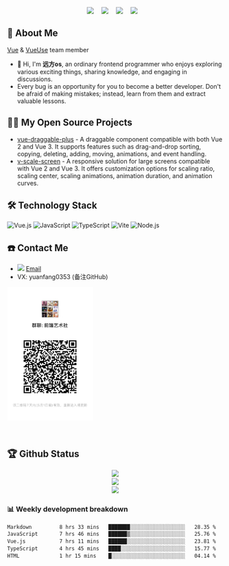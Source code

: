 <div align="center">
  <a href="https://www.douyin.com/user/MS4wLjABAAAAGUvGqSgUb8n2mLUU9SOa5wmdZy-Sj5_FUt-DK5Iu6PpxO1QgrJ1_vXy6ikzz_Q4h"><img src="https://img.shields.io/badge/%E8%BF%9C%E6%96%B9os-%E6%8A%96%E9%9F%B3-ff69b4"></a>&emsp;
  <a href="https://space.bilibili.com/423876881"><img src="https://img.shields.io/badge/bilibili-B%E7%AB%99-ff69b4"></a>&emsp;
  <a href="https://twitter.com/pan_teng78220"><img src="https://img.shields.io/badge/twitter-%E6%8E%A8%E7%89%B9-blue"></a>&emsp;
  <a href="https://juejin.cn/user/1451011081247560"><img src="https://img.shields.io/badge/juejin-%E6%8E%98%E9%87%91-blue"></a>&emsp;
 </div>

## 🤺 About Me

[Vue](https://github.com/vuejs) & [VueUse](https://github.com/vueuse) team member

- 👋 Hi, I'm **远方os**, an ordinary frontend programmer who enjoys exploring various exciting things, sharing knowledge, and engaging in discussions. 
- Every bug is an opportunity for you to become a better developer. Don't be afraid of making mistakes; instead, learn from them and extract valuable lessons.

## 🤾‍♂️ My Open Source Projects

- [vue-draggable-plus](https://github.com/Alfred-Skyblue/vue-draggable-plus) - A draggable component compatible with both Vue 2 and Vue 3. It supports features such as drag-and-drop sorting, copying, deleting, adding, moving, animations, and event handling.
- [v-scale-screen](https://github.com/Alfred-Skyblue/v-scale-screen) - A responsive solution for large screens compatible with Vue 2 and Vue 3. It offers customization options for scaling ratio, scaling center, scaling animations, animation duration, and animation curves.

## 🛠 Technology Stack

![Vue.js](https://img.shields.io/badge/Vue.js-4FC08D?logo=vuedotjs&logoColor=fff&style=flat)
![JavaScript](https://img.shields.io/badge/JavaScript-092E20?logo=javascript&logoColor=fff&style=flat)
![TypeScript](https://img.shields.io/badge/TypeScript-F7DF1E?logo=typescript&logoColor=000&style=flat)
![Vite](https://img.shields.io/badge/Vite-4FC08D?logo=vite&logoColor=fff&style=flat)
![Node.js](https://img.shields.io/badge/Node.js-61DAFB?logo=nodedotjs&logoColor=000&style=flat)

## ☎️ Contact Me

- <img height="10" src="https://api.iconify.design/fxemoji:email.svg"> [Email](mailto:yangpanteng@gmail.com)
- VX: yuanfang0353   (备注GitHub)

<img src="./assets/wechat.jpg" width="200" style="margin-bottom: 30px"/>

## 🏆 Github Status

<div align="center"> <img height="137px" src="https://github-readme-stats.vercel.app/api?username=Alfred-Skyblue&hide_title=true&hide_border=true&show_icons=true&line_height=21&text_color=000&icon_color=000&bg_color=0,ea6161,ffc64d,fffc4d,52fa5a&theme=graywhite" /> </div>

<div align="center"> <img src="https://github-readme-stats.vercel.app/api/top-langs/?username=Alfred-Skyblue&theme=transparent&layout=compact"> </div>

<div align="center"> <img src="https://github-profile-trophy.vercel.app/?username=Alfred-Skyblue&theme=tokyonight&no-bg=true" /> </div>


### 📊 Weekly development breakdown

<!--START_SECTION:waka-->

```txt
Markdown         8 hrs 33 mins   ███████░░░░░░░░░░░░░░░░░░   28.35 %
JavaScript       7 hrs 46 mins   ██████▒░░░░░░░░░░░░░░░░░░   25.76 %
Vue.js           7 hrs 11 mins   ██████░░░░░░░░░░░░░░░░░░░   23.81 %
TypeScript       4 hrs 45 mins   ████░░░░░░░░░░░░░░░░░░░░░   15.77 %
HTML             1 hr 15 mins    █░░░░░░░░░░░░░░░░░░░░░░░░   04.14 %
```

<!--END_SECTION:waka-->